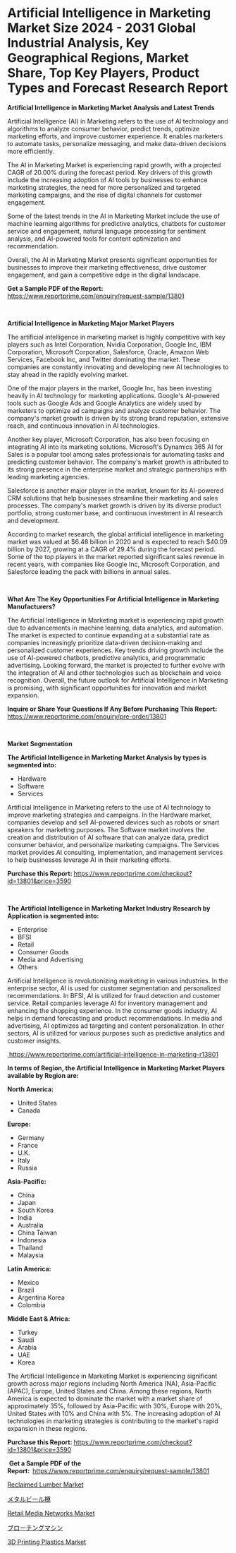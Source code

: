 <p><h1>Artificial Intelligence in Marketing Market Size 2024 - 2031 Global Industrial Analysis, Key Geographical Regions, Market Share, Top Key Players, Product Types and Forecast Research Report</h1></p><p><strong>Artificial Intelligence in Marketing Market Analysis and Latest Trends</strong></p>
<p><p>Artificial Intelligence (AI) in Marketing refers to the use of AI technology and algorithms to analyze consumer behavior, predict trends, optimize marketing efforts, and improve customer experience. It enables marketers to automate tasks, personalize messaging, and make data-driven decisions more efficiently.</p><p>The AI in Marketing Market is experiencing rapid growth, with a projected CAGR of 20.00% during the forecast period. Key drivers of this growth include the increasing adoption of AI tools by businesses to enhance marketing strategies, the need for more personalized and targeted marketing campaigns, and the rise of digital channels for customer engagement.</p><p>Some of the latest trends in the AI in Marketing Market include the use of machine learning algorithms for predictive analytics, chatbots for customer service and engagement, natural language processing for sentiment analysis, and AI-powered tools for content optimization and recommendation.</p><p>Overall, the AI in Marketing Market presents significant opportunities for businesses to improve their marketing effectiveness, drive customer engagement, and gain a competitive edge in the digital landscape.</p></p>
<p><strong>Get a Sample PDF of the Report:&nbsp;</strong> <a href="https://www.reportprime.com/enquiry/request-sample/13801">https://www.reportprime.com/enquiry/request-sample/13801</a></p>
<p>&nbsp;</p>
<p><strong>Artificial Intelligence in Marketing Major Market Players</strong></p>
<p><p>The artificial intelligence in marketing market is highly competitive with key players such as Intel Corporation, Nvidia Corporation, Google Inc, IBM Corporation, Microsoft Corporation, Salesforce, Oracle, Amazon Web Services, Facebook Inc, and Twitter dominating the market. These companies are constantly innovating and developing new AI technologies to stay ahead in the rapidly evolving market.</p><p>One of the major players in the market, Google Inc, has been investing heavily in AI technology for marketing applications. Google's AI-powered tools such as Google Ads and Google Analytics are widely used by marketers to optimize ad campaigns and analyze customer behavior. The company's market growth is driven by its strong brand reputation, extensive reach, and continuous innovation in AI technologies.</p><p>Another key player, Microsoft Corporation, has also been focusing on integrating AI into its marketing solutions. Microsoft's Dynamics 365 AI for Sales is a popular tool among sales professionals for automating tasks and predicting customer behavior. The company's market growth is attributed to its strong presence in the enterprise market and strategic partnerships with leading marketing agencies.</p><p>Salesforce is another major player in the market, known for its AI-powered CRM solutions that help businesses streamline their marketing and sales processes. The company's market growth is driven by its diverse product portfolio, strong customer base, and continuous investment in AI research and development.</p><p>According to market research, the global artificial intelligence in marketing market was valued at $6.48 billion in 2020 and is expected to reach $40.09 billion by 2027, growing at a CAGR of 29.4% during the forecast period. Some of the top players in the market reported significant sales revenue in recent years, with companies like Google Inc, Microsoft Corporation, and Salesforce leading the pack with billions in annual sales.</p></p>
<p>&nbsp;</p>
<p><strong>What Are The Key Opportunities For Artificial Intelligence in Marketing Manufacturers?</strong></p>
<p><p>The Artificial Intelligence in Marketing market is experiencing rapid growth due to advancements in machine learning, data analytics, and automation. The market is expected to continue expanding at a substantial rate as companies increasingly prioritize data-driven decision-making and personalized customer experiences. Key trends driving growth include the use of AI-powered chatbots, predictive analytics, and programmatic advertising. Looking forward, the market is projected to further evolve with the integration of AI and other technologies such as blockchain and voice recognition. Overall, the future outlook for Artificial Intelligence in Marketing is promising, with significant opportunities for innovation and market expansion.</p></p>
<p><strong>Inquire or Share Your Questions If Any Before Purchasing This Report:</strong> <a href="https://www.reportprime.com/enquiry/pre-order/13801">https://www.reportprime.com/enquiry/pre-order/13801</a></p>
<p>&nbsp;</p>
<p><strong>Market Segmentation</strong></p>
<p><strong>The Artificial Intelligence in Marketing Market Analysis by types is segmented into:</strong></p>
<p><ul><li>Hardware</li><li>Software</li><li>Services</li></ul></p>
<p><p>Artificial Intelligence in Marketing refers to the use of AI technology to improve marketing strategies and campaigns. In the Hardware market, companies develop and sell AI-powered devices such as robots or smart speakers for marketing purposes. The Software market involves the creation and distribution of AI software that can analyze data, predict consumer behavior, and personalize marketing campaigns. The Services market provides AI consulting, implementation, and management services to help businesses leverage AI in their marketing efforts.</p></p>
<p><strong>Purchase this Report:&nbsp;</strong><a href="https://www.reportprime.com/checkout?id=13801&price=3590">https://www.reportprime.com/checkout?id=13801&price=3590</a></p>
<p>&nbsp;</p>
<p><strong>The Artificial Intelligence in Marketing Market Industry Research by Application is segmented into:</strong></p>
<p><ul><li>Enterprise</li><li>BFSI</li><li>Retail</li><li>Consumer Goods</li><li>Media and Advertising</li><li>Others</li></ul></p>
<p><p>Artificial Intelligence is revolutionizing marketing in various industries. In the enterprise sector, AI is used for customer segmentation and personalized recommendations. In BFSI, AI is utilized for fraud detection and customer service. Retail companies leverage AI for inventory management and enhancing the shopping experience. In the consumer goods industry, AI helps in demand forecasting and product recommendations. In media and advertising, AI optimizes ad targeting and content personalization. In other sectors, AI is utilized for various purposes such as predictive analytics and customer insights.</p></p>
<p><a href="https://www.reportprime.com/artificial-intelligence-in-marketing-r13801">&nbsp;https://www.reportprime.com/artificial-intelligence-in-marketing-r13801</a></p>
<p><strong>In terms of Region, the Artificial Intelligence in Marketing Market Players available by Region are:</strong></p>
<p>
    <p> <strong> North America: </strong>
        <ul>
            <li>United States</li>
            <li>Canada</li>
        </ul>
        </p> 
    <p> <strong> Europe: </strong>
        <ul>
            <li>Germany</li>
            <li>France</li>
            <li>U.K.</li>
            <li>Italy</li>
            <li>Russia</li>
        </ul>
        </p> 
    <p> <strong> Asia-Pacific: </strong>
        <ul>
            <li>China</li>
            <li>Japan</li>
            <li>South Korea</li>
            <li>India</li>
            <li>Australia</li>
            <li>China Taiwan</li>
            <li>Indonesia</li>
            <li>Thailand</li>
            <li>Malaysia</li>
        </ul>
        </p> 
    <p> <strong> Latin America: </strong>
        <ul>
            <li>Mexico</li>
            <li>Brazil</li>
            <li>Argentina Korea</li>
            <li>Colombia</li>
        </ul>
        </p> 
    <p> <strong> Middle East & Africa: </strong>
        <ul>
            <li>Turkey</li>
            <li>Saudi</li>
            <li>Arabia</li>
            <li>UAE</li>
            <li>Korea</li>
        </ul>
    </p>
    </p>
<p><p>The Artificial Intelligence in Marketing Market is experiencing significant growth across major regions including North America (NA), Asia-Pacific (APAC), Europe, United States and China. Among these regions, North America is expected to dominate the market with a market share of approximately 35%, followed by Asia-Pacific with 30%, Europe with 20%, United States with 10% and China with 5%. The increasing adoption of AI technologies in marketing strategies is contributing to the market's rapid expansion in these regions.</p></p>
<p><strong>Purchase this Report: </strong><a href="https://www.reportprime.com/checkout?id=13801&price=3590">https://www.reportprime.com/checkout?id=13801&price=3590</a></p>
<p>&nbsp;<strong>Get a Sample PDF of the Report:&nbsp;&nbsp;</strong><a href="https://www.reportprime.com/enquiry/request-sample/13801">https://www.reportprime.com/enquiry/request-sample/13801</a></p>
<p><strong></strong></p>
<p><p><a href="https://issuu.com/reportprime-2/docs/reclaimed-lumber-market-size-2030.pptx">Reclaimed Lumber Market</a></p><p><a href="https://github.com/bucuel854722/Market-Research-Report-List-1/blob/main/666481224747.md">メタルビール樽</a></p><p><a href="https://github.com/fiixsa/Market-Research-Report-List-2/blob/main/retail-media-networks-market.md">Retail Media Networks Market</a></p><p><a href="https://github.com/xemfu2379520/Market-Research-Report-List-1/blob/main/491988324745.md">ブローチングマシン</a></p><p><a href="https://issuu.com/reportprime-2/docs/3d-printing-plastics-market-size-2030.pptx">3D Printing Plastics Market</a></p></p>